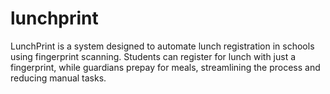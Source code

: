 # lunchprint
LunchPrint is a system designed to automate lunch registration in schools using fingerprint scanning. Students can register for lunch with just a fingerprint, while guardians prepay for meals, streamlining the process and reducing manual tasks.
